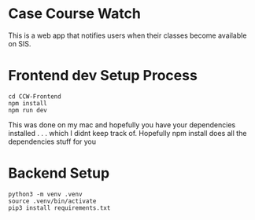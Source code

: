 
# Case Course Watch
This is a web app that notifies users when their classes become available on SIS. 

# Frontend dev Setup Process
``` 
cd CCW-Frontend 
npm install
npm run dev
```

This was done on my mac and hopefully you have your dependencies installed . . . which I didnt keep track of. Hopefully npm install does all the dependencies stuff for you 

# Backend Setup

```
python3 -m venv .venv
source .venv/bin/activate
pip3 install requirements.txt
```